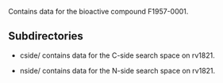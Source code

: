 Contains data for the bioactive compound F1957-0001.

## Subdirectories

- cside/ contains data for the C-side search space on rv1821.

- nside/ contains data for the N-side search space on rv1821.

